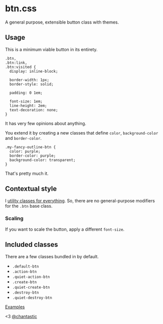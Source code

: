 # btn.css

A general purpose, extensible button class with themes.

## Usage

This is a minimum viable button in its entirety.

    .btn,
    .btn:link,
    .btn:visited {
      display: inline-block;

      border-width: 1px;
      border-style: solid;

      padding: 0 1em;

      font-size: 1em;
      line-height: 2em;
      text-decoration: none;
    }

It has very few opinions about anything.

You extend it by creating a new classes that define `color`, `background-color` and `border-color`.

    .my-fancy-outline-btn {
      color: purple;
      border-color: purple;
      background-color: transparent;
    }

That's pretty much it.

## Contextual style

I [utility classes for everything](https://github.com/chantastic/minions.css).
So, there are no general-purpose modifiers for the `.btn` base class.

### Scaling

If you want to scale the button, apply a different `font-size`.

## Included classes

There are a few classes bundled in by default.

* `.default-btn`
* `.action-btn`
* `.quiet-action-btn`
* `.create-btn`
* `.quiet-create-btn`
* `.destroy-btn`
* `.quiet-destroy-btn`

[Examples](https://chantastic.org/btn.css/)

<3 [@chantastic](http://twitter.com/chantastic)